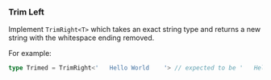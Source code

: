 ### Trim Left
Implement `TrimRight<T>` which takes an exact string type and returns a new string with the whitespace ending removed.

For example:
```typescript
type Trimed = TrimRight<'   Hello World    '> // expected to be '   Hello World'
```
